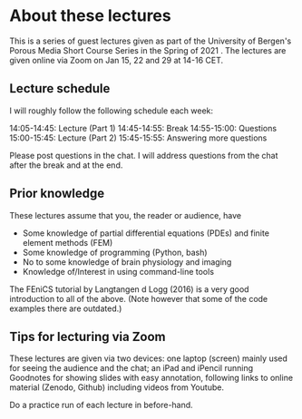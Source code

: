 # About these lectures #

This is a series of guest lectures given as part of the University of
Bergen's Porous Media Short Course Series in the Spring of 2021 . The
lectures are given online via Zoom on Jan 15, 22 and 29 at 14-16 CET.

## Lecture schedule ##

I will roughly follow the following schedule each week:

14:05-14:45: Lecture (Part 1)
14:45-14:55: Break
14:55-15:00: Questions 
15:00-15:45: Lecture (Part 2)
15:45-15:55: Answering more questions 

Please post questions in the chat. I will address questions from the
chat after the break and at the end.

## Prior knowledge  ##

These lectures assume that you, the reader or audience, have

* Some knowledge of partial differential equations (PDEs) and finite
  element methods (FEM)
* Some knowledge of programming (Python, bash)
* No to some knowledge of brain physiology and imaging
* Knowledge of/Interest in using command-line tools

The FEniCS tutorial by Langtangen d Logg (2016) is a very good
introduction to all of the above. (Note however that some of the code
examples there are outdated.)

## Tips for lecturing via Zoom ##

These lectures are given via two devices: one laptop (screen) mainly
used for seeing the audience and the chat; an iPad and iPencil running
Goodnotes for showing slides with easy annotation, following links to
online material (Zenodo, Github) including videos from Youtube. 

Do a practice run of each lecture in before-hand.


